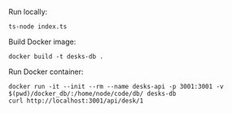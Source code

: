 Run locally:

```
ts-node index.ts
```

Build Docker image:

```
docker build -t desks-db .
```

Run Docker container:

```
docker run -it --init --rm --name desks-api -p 3001:3001 -v $(pwd)/docker_db/:/home/node/code/db/ desks-db
curl http://localhost:3001/api/desk/1
```
